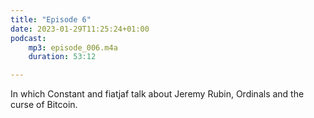 ```yaml
---
title: "Episode 6"
date: 2023-01-29T11:25:24+01:00
podcast:
    mp3: episode_006.m4a
    duration: 53:12

---
```

In which Constant and fiatjaf talk about Jeremy Rubin, Ordinals and the curse of Bitcoin.